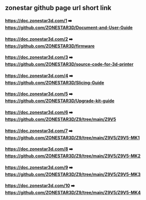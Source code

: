 ## zonestar github page url short link
#### https://doc.zonestar3d.com/1       :arrow_right: https://github.com/ZONESTAR3D/Document-and-User-Guide
#### https://doc.zonestar3d.com/2       :arrow_right: https://github.com/ZONESTAR3D/firmware
#### https://doc.zonestar3d.com/3       :arrow_right: https://github.com/ZONESTAR3D/source-code-for-3d-printer 
#### https://doc.zonestar3d.com/4       :arrow_right: https://github.com/ZONESTAR3D/Slicing-Guide
#### https://doc.zonestar3d.com/5       :arrow_right: https://github.com/ZONESTAR3D/Upgrade-kit-guide
#### https://doc.zonestar3d.com/6       :arrow_right: https://github.com/ZONESTAR3D/Z9/tree/main/Z9V5
#### https://doc.zonestar3d.com/7       :arrow_right: https://github.com/ZONESTAR3D/Z9/tree/main/Z9V5/Z9V5-MK1
#### https://doc.zonestar3d.com/8       :arrow_right: https://github.com/ZONESTAR3D/Z9/tree/main/Z9V5/Z9V5-MK2
#### https://doc.zonestar3d.com/9       :arrow_right: https://github.com/ZONESTAR3D/Z9/tree/main/Z9V5/Z9V5-MK3
#### https://doc.zonestar3d.com/10      :arrow_right: https://github.com/ZONESTAR3D/Z9/tree/main/Z9V5/Z9V5-MK4